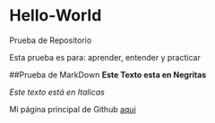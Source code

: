 # Hello-World
Prueba de Repositorio

Esta prueba es para: aprender, entender y practicar

##Prueba de MarkDown
**Este Texto esta en Negritas**

_Este texto está en Italicas_

Mi página principal de Github [aqui](www.github.com/DCampoverde)


